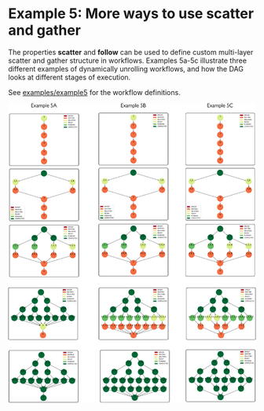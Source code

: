 #  Example 5: More ways to use scatter and gather

The properties **scatter** and **follow** can be used to define custom multi-layer scatter and gather structure in workflows. Examples 5a-5c illustrate three different examples of dynamically unrolling workflows, and how the DAG looks at different stages of execution.

See  [examples/example5](examples/example5) for the workflow definitions.

![Example 5](/img/sweep/example5.png)
